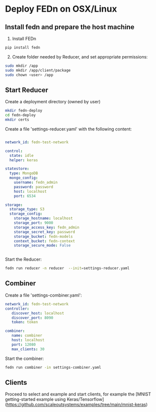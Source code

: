 # Deploy FEDn on OSX/Linux 

## Install fedn and prepare the host machine

1. Install FEDn
```bash
pip install fedn 
```

2. Create folder needed by Reducer, and set appropriate permissions: 

``` bash
sudo mkdir /app
sudo mkdir /app/client/package
sudo chown <user> /app
```

## Start Reducer

Create a deployment directory (owned by user)
```bash
mkdir fedn-deploy
cd fedn-deploy
mkdir certs
```

Create a file 'settings-reducer.yaml' with the following content: 

```yaml

network_id: fedn-test-network

control:
  state: idle
  helper: keras

statestore:
  type: MongoDB
  mongo_config:
    username: fedn_admin
    password: password
    host: localhost
    port: 6534

storage:
  storage_type: S3
  storage_config:
    storage_hostname: localhost
    storage_port: 9000
    storage_access_key: fedn_admin
    storage_secret_key: password
    storage_bucket: fedn-models
    context_bucket: fedn-context
    storage_secure_mode: False 
    
 ```
 Start the Reducer: 
 
 ```bash
 fedn run reducer -n reducer  --init=settings-reducer.yaml
 ```
 
 ## Combiner
 
 Create a file 'settings-combiner.yaml': 
 
 ```yaml
network_id: fedn-test-network
controller:
    discover_host: localhost
    discover_port: 8090
    token: token

combiner:
    name: combiner
    host: localhost
    port: 12080
    max_clients: 30
 ```
 
 Start the combiner: 
 ```bash
 fedn run combiner -in settings-combiner.yaml
```

## Clients

Proceed to select and example and start clients, for example the [MNIST getting-started example using Keras/Tensorflow] (https://github.com/scaleoutsystems/examples/tree/main/mnist-keras) 
 
